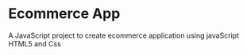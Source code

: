 # Ecommerce App
A JavaScript project to create ecommerce application using javaScript HTML5 and Css
